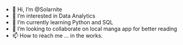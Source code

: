 - 👋 Hi, I’m @Solarnite
- 👀 I’m interested in Data Analytics
- 🌱 I’m currently learning Python and SQL
- 💞️ I’m looking to collaborate on local manga app for better reading
- 📫 How to reach me ... in the works.

<!---
Solarnite/Solarnite is a ✨ special ✨ repository because its `README.md` (this file) appears on your GitHub profile.
You can click the Preview link to take a look at your changes.
--->
